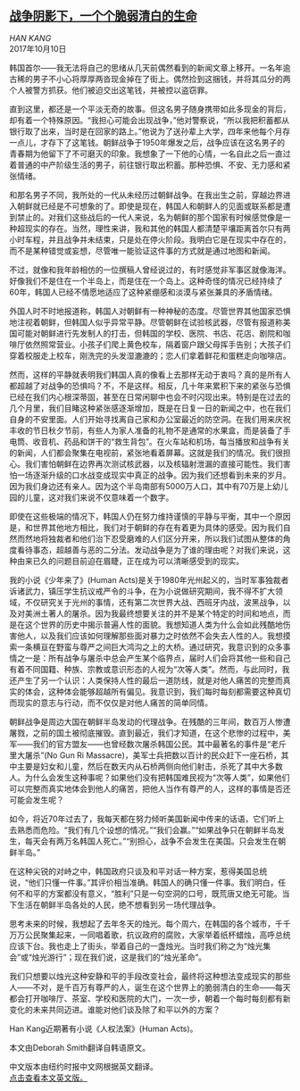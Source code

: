 <!--1728614222000-->
[战争阴影下，一个个脆弱清白的生命](https://cn.nytimes.com/opinion/20171010/south-korea-trump-war/)
------

<address>HAN KANG</address><time pudate="2024-10-11 10:08:07" datetime="2024-10-11 10:08:07">2017年10月10日</time><section><p>韩国首尔——我无法将自己的思绪从几天前偶然看到的新闻文章上移开。一名年逾古稀的男子不小心将厚厚两沓现金掉在了街上。偶然捡到这捆钱，并将其瓜分的两个人被警方抓获。他们被迫交出这笔钱，并被控以盗窃罪。</p><p>直到这里，都还是一个平淡无奇的故事。但这名男子随身携带如此多现金的背后，却有着一个特殊原因。“我担心可能会出现战争，”他对警察说，“所以我把积蓄都从银行取了出来，当时是在回家的路上。”他说为了送孙辈上大学，四年来他每个月存一点儿，才存下了这笔钱。朝鲜战争于1950年爆发之后，战争应该在这名男子的青春期为他留下了不可磨灭的印象。我想象了一下他的心情，一名自此之后一直过着普通的中产阶级生活的男子，前往银行取出积蓄。那种恐惧、不安、无力感和紧张情绪。</p><p>和那名男子不同，我所处的一代从未经历过朝鲜战争。在我出生之前，穿越边界进入朝鲜就已经是不可想象的了。即使是现在，韩国人和朝鲜人的见面或联系都是遭到禁止的。对我们这些战后的一代人来说，名为朝鲜的那个国家有时候感觉像是一种超现实的存在。当然，理性来讲，我和其他的韩国人都清楚平壤距离首尔只有两小时车程，并且战争并未结束，只是处在停火阶段。我明白它是在现实中存在的，而不是某种错觉或妄想，尽管唯一能验证这件事的方式就是通过地图和新闻。</p><p>不过，就像和我年龄相仿的一位撰稿人曾经说过的，有时感觉非军事区就像海洋。好像我们不是住在一个半岛上，而是住在一个岛上。这种奇怪的情况已经持续了60年，韩国人已经不情愿地适应了这种紧绷感和淡漠与紧张兼具的矛盾情绪。</p><p>外国人时不时地报道称，韩国人对朝鲜有一种神秘的态度。尽管世界其他国家恐惧地注视着朝鲜，但韩国人似乎异常平静。尽管朝鲜在试验核武器，尽管有报道称美国可能对朝鲜进行先发制人的打击，但韩国的学校、医院、书店、花店、剧院和咖啡厅依然照常营业。小孩子们爬上黄色校车，隔着窗户跟父母挥手告别；大孩子们穿着校服走上校车，刚洗完的头发湿漉漉的；恋人们拿着鲜花和蛋糕走向咖啡店。<br></p><p>然而，这样的平静就表明我们韩国人真的像看上去那样无动于衷吗？真的是所有人都超越了对战争的恐惧吗？不，不是这样。相反，几十年来累积下来的紧张与恐惧已经在我们内心根深蒂固，甚至在日常闲聊中也会不时闪现出来。特别是在过去的几个月里，我们目睹这种紧张感逐渐增加，既是在日复一日的新闻之中，也在我们自身的不安里面。人们开始寻找离自己家和办公室最近的防空洞。在我们用来庆祝丰收的节日秋夕节前，有些人为家人准备的礼物不是通常的水果盒，而是装备了手电筒、收音机、药品和饼干的“救生背包”。在火车站和机场，每当播放和战争有关的新闻，人们都会聚集在电视前，紧张地看着屏幕。这就是我们的情况。我们很担心。我们害怕朝鲜在边界再次测试核武器，以及核辐射泄漏的直接可能性。我们害怕一场逐渐升级的口水战变成现实中真正的战争。因为我们还想看到未来的岁月。因为我们身边还有亲人。因为这个半岛南部有5000万人口，其中有70万是上幼儿园的儿童，这对我们来说不仅意味着一个数字。</p><p>即使在这些极端的情况下，韩国人仍在努力维持谨慎的平静与平衡，其中一个原因是，和世界其他地方相比，我们对于朝鲜的存在有着更为具体的感受。因为我们自然而然地将独裁者和他们治下忍受磨难的人们区分开来，所以我们试图从整体的角度看待事态，超越善与恶的二分法。发动战争是为了谁的理由呢？对我们来说，这种由来已久的问题目前迫在眉睫，正在成为可以清晰感受到的现实。</p><p>我的小说《少年来了》(Human Acts)是关于1980年光州起义的，当时军事独裁者诉诸武力，镇压学生抗议戒严令的斗争，在为小说做研究期间，我不得不扩大领域，不仅研究关于光州的事情，还有第二次世界大战、西班牙内战，波黑战争，以及对美洲土著人的屠杀。因为我最终想要关注的并不是某个特定的时间和地点，而是在这个世界的历史中揭示普遍人性的面貌。我想知道人类为什么会如此残酷地伤害他人，以及我们应该如何理解那些面对暴力之时依然不会失去人性的人。我想摸索一条横亘在野蛮与尊严之间巨大鸿沟之上的大桥。通过研究，我意识到的众多事情之一是：所有战争与屠杀中总会产生某个临界点，届时人们会将其他一些和自己有着不同国籍、种族、宗教或意识形态的人视为“次等人类”。然而，与此同时，我还产生了另一个认识：人类保持人性的最后一道防线，就是对他人痛苦的完整而真实的体会，这种体会能够超越所有偏见。我意识到，我们每时每刻都需要这种真切而现实的意志与行动，而不仅仅是对他人痛苦的简单同情。</p><p>朝鲜战争是周边大国在朝鲜半岛发动的代理战争。在残酷的三年间，数百万人惨遭屠戮，之前的国土被彻底摧毁。直到最近，我们才知道，在这个悲惨的过程中，美军——我们的官方盟友——也曾经数次屠杀韩国公民。其中最著名的事件是“老斤里大屠杀”(No Gun Ri Massacre)，美军士兵把数以百计的民众赶下一座石桥，其中主要是妇女和儿童，然后在数天内从石桥两侧向他们射击，杀死了其中大多数人。为什么会发生这种事呢？如果他们没有把韩国难民视为“次等人类”，如果他们可以完整而真实地体会到他人的痛苦，把他人当作有尊严的人，这样的事情是否还可能会发生呢？</p><p>如今，将近70年过去了，我每天都在努力倾听美国新闻中传来的话语，它们听上去熟悉而危险。“我们有几个设想的情况。”“我们会赢。”“如果战争只在朝鲜半岛发生，每天会有两万名韩国人死亡。”“别担心，战争不会发生在美国。只会发生在朝鲜半岛。”</p><p>在这种尖锐的对峙之中，韩国政府只谈及和平对话一种方案，惹得美国总统说，“他们只懂一件事。”其评价相当准确。韩国人的确只懂一件事。我们明白，任何不和平的方案都没有意义，“胜利”只是一句空洞的口号，既荒唐又绝无可能。当下生活在朝鲜半岛各处的人民，绝不想看到另一场代理战争。</p><p>思考未来的时候，我想起了去年冬天的烛光。每个周六，在韩国的各个城市，千千万万公民聚集起来，一同唱着歌，抗议政府的腐败，大家举着纸杯蜡烛，高呼总统应该下台。我也走上了街头，举着自己的一盏烛光。当时我们称之为“烛光集会”或“烛光游行”；现在我们说，这是我们的“烛光革命”。</p><p>我们只想要以烛光这种安静和平的手段改变社会，最终将这种想法变成现实的那些人——不对，是千百万有尊严的人，诞生在这个世界上的脆弱清白的生命——每天都会打开咖啡厅、茶室、学校和医院的大门，一次一步，朝着一个每时每刻都有新变化的未来共同迈进。谁能对他们谈及除了和平以外的方案？</p></section><footer><p>Han Kang近期著有小说《人权法案》(Human Acts)。</p><p>本文由Deborah Smith翻译自韩语原文。</p><p>中文版本由纽约时报中文网根据英文翻译。<br><a rel="nofollow" target="_blank" href="http://www.nytimes.com/2017/10/07/opinion/sunday/south-korea-trump-war.html">点击查看本文英文版。</a></p></footer>
